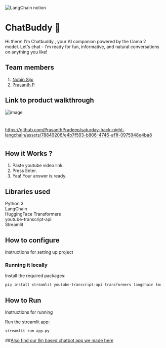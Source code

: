 

![LangChain notion](https://github.com/TH-Activities/saturday-hack-night-template/assets/117498997/af58a18d-932c-4ee7-870b-20820cfa3f3f)




# ChatBuddy 🤖

Hi there! I'm Chatbuddy , your AI companion powered by the Llama 2 model. Let's chat - I'm ready for fun, informative, and natural conversations on anything you like! 

## Team members
1. [Nobin Sijo](https://www.linkedin.com/in/nobin-sijo-a22711291)
2. [Prasanth P](https://www.linkedin.com/in/prasanth1010000)

## Link to product walkthrough

![image](https://github.com/PrasanthPradeep/saturday-hack-night-langchain/assets/78849206/7b3f3b29-2392-4ea2-b5bd-e6ab12e87255)

#
#


https://github.com/PrasanthPradeep/saturday-hack-night-langchain/assets/78849206/e4b7f593-b806-4746-af1f-0975948e4ba8

#
#

## How it Works ?
1. Paste youtube video link.
2. Press Enter.
3. Yaa! Your answer is ready.
   
## Libraries used
Python 3<br>
LangChain<br>
HuggingFace Transformers<br>
youtube-transcript-api<br>
Streamlit<br>

## How to configure
Instructions for setting up project

### Running it locally

Install the required packages:

```bash
pip install streamlit youtube-transcript-api transformers langchain torch
```


## How to Run
Instructions for running

Run the streamlit app:

```bash
streamlit run app.py
```

##[Also find our llm based chatbot app we made here](https://github.com/PrasanthPradeep/saturday-hack-night-langchain/tree/main/llm-master)



